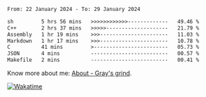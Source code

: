 <!--START_SECTION:waka-->

```txt
From: 22 January 2024 - To: 29 January 2024

sh         5 hrs 56 mins   >>>>>>>>>>>>-------------   49.46 %
C++        2 hrs 37 mins   >>>>>--------------------   21.79 %
Assembly   1 hr 19 mins    >>>----------------------   11.03 %
Markdown   1 hr 17 mins    >>>----------------------   10.78 %
C          41 mins         >------------------------   05.73 %
JSON       4 mins          -------------------------   00.57 %
Makefile   2 mins          -------------------------   00.41 %
```

<!--END_SECTION:waka-->

<!-- [![grayxu's github stats](https://github-readme-stats.vercel.app/api?username=grayxu&count_private=true&show_icons=true)](https://github.com/grayxu) -->

Know more about me: [About - Gray's grind](https://www.grayxu.cn/).
<p align="left">
  <a href="https://wakatime.com/@grayxu" target="_blank">
    <img alt="Wakatime" src="https://wakatime.com/badge/user/c69eb31e-43a1-463f-8968-c3449e386f57.svg"/>
  </a>
</p>

